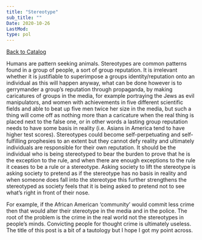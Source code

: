 ```yaml
---
title: "Stereotype"
sub_title: ""
Date: 2020-10-26
LastMod:
type: pol
---
```


[Back to Catalog](/)

Humans are pattern seeking animals. Stereotypes are common patterns found in a group of people, a sort of group reputation. It is irrelevant whether it is justifiable to superimpose a groups identity/reputation onto an individual as this will happen anyway, what can be done however is to gerrymander a group’s reputation through propaganda, by making caricatures of groups in the media, for example portraying the Jews as evil manipulators, and women with achievements in five different scientific fields and able to beat up five men twice her size in the media, but such a thing will come off as nothing more than a caricature when the real thing is placed next to the false one, or in other words a lasting group reputation needs to have some basis in reality (i.e. Asians in America tend to have higher test scores). Stereotypes could become self-perpetuating and self-fulfilling prophesies to an extent but they cannot defy reality and ultimately individuals are responsible for their own reputation. It should be the individual who is being stereotyped to bear the burden to prove that he is the exception to the rule, and when there are enough exceptions to the rule it ceases to be a rule or a stereotype. Asking society to lift the stereotype is asking society to pretend as if the stereotype has no basis in reality and when someone does fall into the stereotype this further strengthens the stereotyped as society feels that it is being asked to pretend not to see what’s right in front of their nose.

For example, if the African American ‘community’ would commit less crime then that would alter their stereotype in the media and in the police. The root of the problem is the crime in the real world not the stereotypes in people’s minds. Convicting people for thought crime is ultimately useless. The title of this post is a bit of a tautology but I hope I got my point across.
